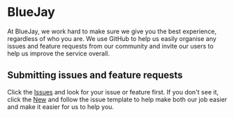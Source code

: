 # BlueJay

At BlueJay, we work hard to make sure we give you the best experience, regardless of who you are. We use GitHub to help us easily organise any issues and feature requests from our community and invite our users to help us improve the service overall.

## Submitting issues and feature requests
Click the [Issues](https://github.com/BlueJayOne/bluejay/issues) and look for your issue or feature first. If you don't see it, click the [New](https://github.com/BlueJayOne/bluejay/issues/new) and follow the issue template to help make both our job easier and make it easier for us to help you.
